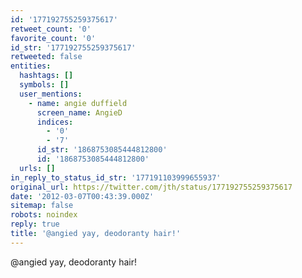 ```yaml
---
id: '177192755259375617'
retweet_count: '0'
favorite_count: '0'
id_str: '177192755259375617'
retweeted: false
entities:
  hashtags: []
  symbols: []
  user_mentions:
    - name: angie duffield
      screen_name: AngieD
      indices:
        - '0'
        - '7'
      id_str: '1868753085444812800'
      id: '1868753085444812800'
  urls: []
in_reply_to_status_id_str: '177191103999655937'
original_url: https://twitter.com/jth/status/177192755259375617
date: '2012-03-07T00:43:39.000Z'
sitemap: false
robots: noindex
reply: true
title: '@angied yay, deodoranty hair!'
---
```


@angied yay, deodoranty hair!